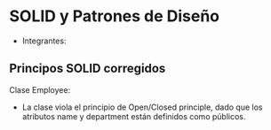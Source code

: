 # SOLID y Patrones de Diseño

- Integrantes:

## Principos SOLID corregidos

Clase Employee:
* La clase viola el principio de Open/Closed principle, dado que los atributos name y department están definidos como públicos.